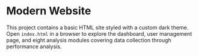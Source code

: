 # Modern Website

This project contains a basic HTML site styled with a custom dark theme.
Open `index.html` in a browser to explore the dashboard, user management page,
and eight analysis modules covering data collection through performance analysis.

